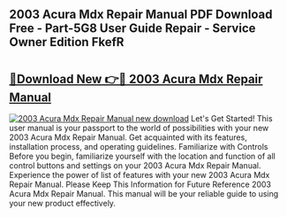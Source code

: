 ## 2003 Acura Mdx Repair Manual PDF Download Free - Part-5G8 User Guide Repair - Service Owner Edition FkefR

# <h2><a href="http://bc1169.oget.top/?id=2003+Acura+Mdx+Repair+Manual">🔗Download New 👉🔴 2003 Acura Mdx Repair Manual</a></h2>

[![2003 Acura Mdx Repair Manual new download](https://i.imgur.com/5g1atiW.png)](http://bc1169.oget.top/?id=2003+Acura+Mdx+Repair+Manual)
Let's Get Started! This user manual is your passport to the world of possibilities with your new 2003 Acura Mdx Repair Manual. Get acquainted with its features, installation process, and operating guidelines. Familiarize with Controls Before you begin, familiarize yourself with the location and function of all control buttons and settings on your 2003 Acura Mdx Repair Manual. Experience the power of list of features with your new 2003 Acura Mdx Repair Manual. Please Keep This Information for Future Reference 2003 Acura Mdx Repair Manual. This manual will be your reliable guide to using your new product effectively.
